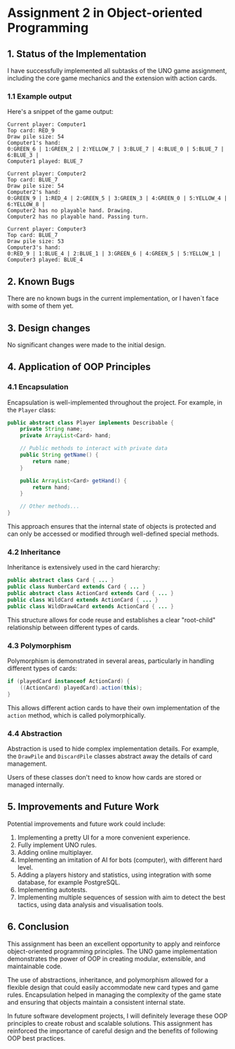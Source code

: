 # Assignment 2 in Object-oriented Programming

## 1. Status of the Implementation

I have successfully implemented all subtasks of the UNO game assignment, including the core game mechanics and the extension with action cards.

### 1.1 Example output

Here's a snippet of the game output:

```
Current player: Computer1
Top card: RED_9
Draw pile size: 54
Computer1's hand: 
0:GREEN_6 | 1:GREEN_2 | 2:YELLOW_7 | 3:BLUE_7 | 4:BLUE_0 | 5:BLUE_7 | 6:BLUE_3 | 
Computer1 played: BLUE_7

Current player: Computer2
Top card: BLUE_7
Draw pile size: 54
Computer2's hand: 
0:GREEN_9 | 1:RED_4 | 2:GREEN_5 | 3:GREEN_3 | 4:GREEN_0 | 5:YELLOW_4 | 6:YELLOW_8 | 
Computer2 has no playable hand. Drawing.
Computer2 has no playable hand. Passing turn.

Current player: Computer3
Top card: BLUE_7
Draw pile size: 53
Computer3's hand: 
0:RED_9 | 1:BLUE_4 | 2:BLUE_1 | 3:GREEN_6 | 4:GREEN_5 | 5:YELLOW_1 | 
Computer3 played: BLUE_4
```

## 2. Known Bugs

There are no known bugs in the current implementation, or I haven`t face with some of them yet.

## 3. Design changes

No significant changes were made to the initial design.

## 4. Application of OOP Principles

### 4.1 Encapsulation

Encapsulation is well-implemented throughout the project. For example, in the `Player` class:

```java
public abstract class Player implements Describable {
    private String name;
    private ArrayList<Card> hand;

    // Public methods to interact with private data
    public String getName() {
        return name;
    }

    public ArrayList<Card> getHand() {
        return hand;
    }

    // Other methods...
}
```

This approach ensures that the internal state of objects is protected and can only be accessed or modified through well-defined special methods.

### 4.2 Inheritance

Inheritance is extensively used in the card hierarchy:

```java
public abstract class Card { ... }
public class NumberCard extends Card { ... }
public abstract class ActionCard extends Card { ... }
public class WildCard extends ActionCard { ... }
public class WildDraw4Card extends ActionCard { ... }
```

This structure allows for code reuse and establishes a clear "root-child" relationship between different types of cards.

### 4.3 Polymorphism

Polymorphism is demonstrated in several areas, particularly in handling different types of cards:

```java
if (playedCard instanceof ActionCard) {
    ((ActionCard) playedCard).action(this);
}
```

This allows different action cards to have their own implementation of the `action` method, which is called polymorphically.

### 4.4 Abstraction

Abstraction is used to hide complex implementation details. For example, the `DrawPile` and `DiscardPile` classes abstract away the details of card management.

Users of these classes don't need to know how cards are stored or managed internally.

## 5. Improvements and Future Work

Potential improvements and future work could include:

1. Implementing a pretty UI for a more convenient experience.
2. Fully implement UNO rules.
3. Adding online multiplayer.
4. Implementing an imitation of AI for bots (computer), with different hard level.
5. Adding a players history and statistics, using integration with some database, for example PostgreSQL.
6. Implementing autotests.
7. Implementing multiple sequences of session with aim to detect the best tactics, using data analysis and visualisation tools.

## 6. Conclusion

This assignment has been an excellent opportunity to apply and reinforce object-oriented programming principles. The UNO game implementation demonstrates the power of OOP in creating modular, extensible, and maintainable code.

The use of abstractions, inheritance, and polymorphism allowed for a flexible design that could easily accommodate new card types and game rules. Encapsulation helped in managing the complexity of the game state and ensuring that objects maintain a consistent internal state.

In future software development projects, I will definitely leverage these OOP principles to create robust and scalable solutions. This assignment has reinforced the importance of careful design and the benefits of following OOP best practices.